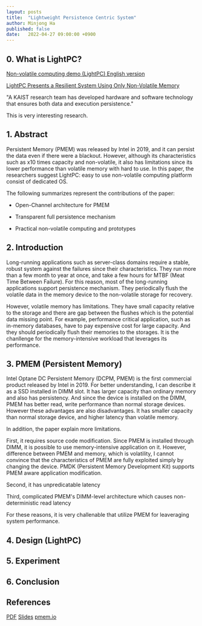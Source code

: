 ```yaml
---
layout: posts
title:  "Lightweight Persistence Centric System"
author: Minjong Ha
published: false
date:   2022-04-27 09:00:00 +0900
---
```



## 0. What is LightPC?

[Non-volatile computing demo (LightPC) English version](https://www.youtube.com/watch?v=HzYe_xooOKk&feature=emb_title)

[LightPC Presents a Resilient System Using Only Non-Volatile Memory](https://news.kaist.ac.kr/newsen/html/news/?GotoPage=1&list_e_date=&list_s_date=&mng_no=20111&mode=V&skey=&sval=)

"A KAIST research team has developed hardware and software technology that ensures both data and execution persistence."

This is very interesting research.

## 1. Abstract

Persistent Memory (PMEM) was released by Intel in 2019, and it can persist the data even if there were a blackout.
However, although its characteristics such as x10 times capacity and non-volatile, it also has limitations since its lower performance than volatile memory with hard to use.
In this paper, the researchers suggest LightPC: easy to use non-volatile computing platform consist of dedicated OS.

The following summarizes represent the contributions of the paper:

* Open-Channel architecture for PMEM

* Transparent full persistence mechanism

* Practical non-volatile computing and prototypes

## 2. Introduction

Long-running applications such as server-class domains require a stable, robust system against the failures since their characteristics.
They run more than a few month to year at once, and take a few hours for MTBF (Meat Time Between Failure).
For this reason, most of the long-running applications support persistence mechanism.
They periodically flush the volatile data in the memory device to the non-volatile storage for recovery.

<!-- this is my personal opinion-->
However, volatile memory has limitations.
They have small capacity relative to the storage and there are gap between the flushes which is the potential data missing point.
For example, performance critical application, such as in-memory databases, have to pay expensive cost for large capacity.
And they should periodically flush their memories to the storages.
It is the chanllenge for the memory-intensive workload that leverages its performance.

## 3. PMEM (Persistent Memory)

<!-- maybe the first and the last...-->
Intel Optane DC Persistent Memory (DCPM, PMEM) is the first commercial product released by Intel in 2019.
For better understanding, I can describe it as a SSD installed in DIMM slot.
It has larger capacity than ordinary memory and also has persistency.
And since the device is installed on the DIMM, PMEM has better read, write performance than normal storage devices.
However these advantages are also disadvantages.
It has smaller capacity than normal storage device, and higher latency than volatile memory.

In addition, the paper explain more limitations.

<!-- limitaion 1 slides-->
First, it requires source code modification.
Since PMEM is installed through DIMM, it is possible to use memory-intensive application on it.
However, difference between PMEM and memory, which is volatility, I cannot convince that the characteristics of PMEM are fully exploited simply by changing the device.
PMDK (Persistent Memory Development Kit) supports PMEM aware application modification.

<!-- limitation 2 slides-->
Second, it has unpredicatable latency

<!-- limitation 3 slides-->
Third, complicated PMEM's DIMM-level architecture which causes non-deterministic read latency

For these reasons, it is very challenable that utilize PMEM for leaveraging system performance.

## 4. Design (LightPC)

## 5. Experiment

## 6. Conclusion

## References

[PDF](https://dl.acm.org/doi/pdf/10.1145/3470496.3527397)
[Slides](https://www.iscaconf.org/isca2022/slides/isca22-kwon.pdf)
[pmem.io](https://pmem.io/)
